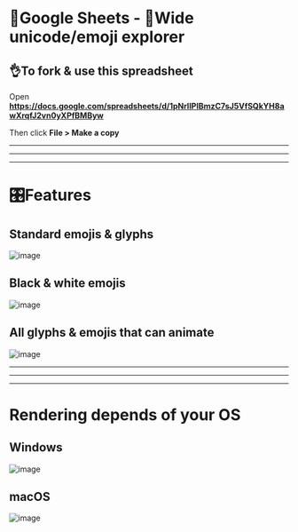 # 🧰Google Sheets - 🔣Wide unicode/emoji explorer

## 👌To fork & use this spreadsheet

Open **https://docs.google.com/spreadsheets/d/1pNrlIPlBmzC7sJ5VfSQkYH8awXrqfJ2vn0yXPfBMByw**

Then click **File > Make a copy**

---
---
---

# 🎛️Features

## Standard emojis & glyphs

![image](https://github.com/user-attachments/assets/66d56a87-4742-4c9a-95f9-929328a1320b)

## Black & white emojis

![image](https://github.com/user-attachments/assets/e37ef377-7608-4981-8e96-b760f0a14028)

## All glyphs & emojis that can animate

![image](https://github.com/user-attachments/assets/d37cf9a0-f5a2-4da7-9a92-141f1ec27387)

---
---
---

# Rendering depends of your OS

## Windows

![image](https://github.com/user-attachments/assets/c4cd6698-1903-4d7a-b029-a2e5923c1c0f)

## macOS

![image](https://github.com/user-attachments/assets/3bd13485-9f5b-419c-b39e-eb5cfa257c56)
